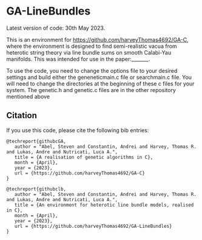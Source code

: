# GA-LineBundles
Latest version of code: 30th May 2023.

This is an environment for https://github.com/harveyThomas4692/GA-C, where the environment is designed to find semi-realistic vacua from heterotic string theory via line bundle sums on smooth Calabi-Yau manifolds. This was intended for use in the paper:_______.

To use the code, you need to change the options file to your desired settings and build either the geneneticmain.c file or searchmain.c file. You will need to change the directories at the beginning of these c files for your system. The genetic.h and genetic.c files are in the other repository mentioned above

## Citation
If you use this code, please cite the following bib entries:

```
@techreport{githubcGA,
   author = "Abel, Steven and Constantin, Andrei and Harvey, Thomas R. and Lukas, Andre and Nutricati, Luca A.",
   title = {A realisation of genetic algorithms in C},   
   month = {April},
   year = {2023},
   url = {https://github.com/harveyThomas4692/GA-C}
}

@techreport{githubclb,
   author = "Abel, Steven and Constantin, Andrei and Harvey, Thomas R. and Lukas, Andre and Nutricati, Luca A.",
   title = {An environment for heterotic line bundle models, realised in C},   
   month = {April},
   year = {2023},
   url = {https://github.com/harveyThomas4692/GA-LineBundles}
}
```

